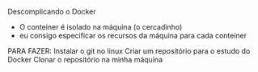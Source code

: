 Descomplicando o Docker

- O conteiner é isolado na máquina (o cercadinho)
- eu consigo especificar os recursos da máquina para cada conteiner

PARA FAZER:
Instalar o git no linux
Criar um repositório para o estudo do Docker
Clonar o repositório na minha máquina
